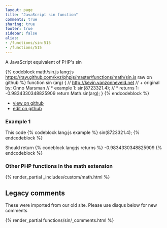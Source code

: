 ```yaml
---
layout: page
title: "JavaScript sin function"
comments: true
sharing: true
footer: true
sidebar: false
alias:
- /functions/sin:515
- /functions/515
---
```

<!-- Generated by Rakefile:build -->
A JavaScript equivalent of PHP's sin

{% codeblock math/sin.js lang:js https://raw.github.com/kvz/phpjs/master/functions/math/sin.js raw on github %}
function sin (arg) {
  // http://kevin.vanzonneveld.net
  // +   original by: Onno Marsman
  // *     example 1: sin(8723321.4);
  // *     returns 1: -0.9834330348825909
  return Math.sin(arg);
}
{% endcodeblock %}

 - [view on github](https://github.com/kvz/phpjs/blob/master/functions/math/sin.js)
 - [edit on github](https://github.com/kvz/phpjs/edit/master/functions/math/sin.js)

### Example 1
This code
{% codeblock lang:js example %}
sin(8723321.4);
{% endcodeblock %}

Should return
{% codeblock lang:js returns %}
-0.9834330348825909
{% endcodeblock %}


### Other PHP functions in the math extension
{% render_partial _includes/custom/math.html %}
## Legacy comments
These were imported from our old site. Please use disqus below for new comments
<div style="overflow-y: scroll; max-height: 500px;">
{% render_partial functions/sin/_comments.html %}
</div>
